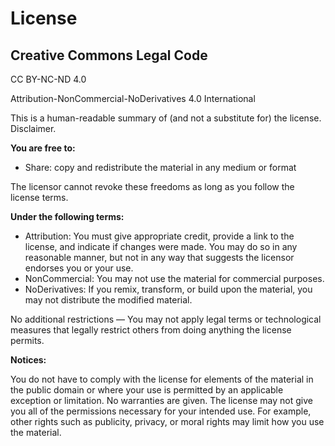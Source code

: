 # License

## Creative Commons Legal Code

CC BY-NC-ND 4.0

Attribution-NonCommercial-NoDerivatives 4.0 International

This is a human-readable summary of (and not a substitute for) the license. Disclaimer.

**You are free to:**
- Share: copy and redistribute the material in any medium or format

The licensor cannot revoke these freedoms as long as you follow the license terms.

**Under the following terms:**
- Attribution: You must give appropriate credit, provide a link to the license, and indicate if changes were made. You may do so in any reasonable manner, but not in any way that suggests the licensor endorses you or your use.
- NonCommercial: You may not use the material for commercial purposes.
- NoDerivatives: If you remix, transform, or build upon the material, you may not distribute the modified material.

No additional restrictions — You may not apply legal terms or technological measures that legally restrict others from doing anything the license permits.

**Notices:**

You do not have to comply with the license for elements of the material in the public domain or where your use is permitted by an applicable exception or limitation.
No warranties are given. The license may not give you all of the permissions necessary for your intended use. For example, other rights such as publicity, privacy, or moral rights may limit how you use the material.
